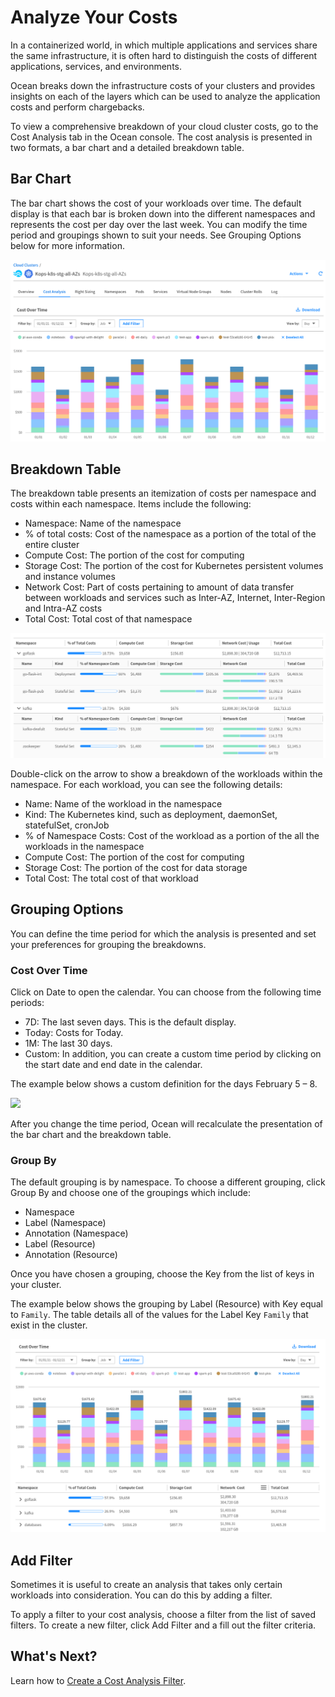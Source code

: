# Analyze Your Costs

In a containerized world, in which multiple applications and services share the same infrastructure, it is often hard to distinguish the costs of different applications, services, and environments.

Ocean breaks down the infrastructure costs of your clusters and provides insights on each of the layers which can be used to analyze the application costs and perform chargebacks.

To view a comprehensive breakdown of your cloud cluster costs, go to the Cost Analysis tab in the Ocean console. The cost analysis is presented in two formats, a bar chart and a detailed breakdown table.

## Bar Chart

The bar chart shows the cost of your workloads over time. The default display is that each bar is broken down into the different namespaces and represents the cost per day over the last week. You can modify the time period and groupings shown to suit your needs. See Grouping Options below for more information.

<img src="/ocean/_media/cost-analysis-5.png" />

## Breakdown Table

The breakdown table presents an itemization of costs per namespace and costs within each namespace. Items include the following:

- Namespace: Name of the namespace
- % of total costs: Cost of the namespace as a portion of the total of the entire cluster
- Compute Cost: The portion of the cost for computing
- Storage Cost: The portion of the cost for Kubernetes persistent volumes and instance volumes
- Network Cost: Part of costs pertaining to amount of data transfer between workloads and services such as Inter-AZ, Internet, Inter-Region and Intra-AZ costs
- Total Cost: Total cost of that namespace

<img src="/ocean/_media/cost-analysis-4.png" />

Double-click on the arrow to show a breakdown of the workloads within the namespace. For each workload, you can see the following details:

- Name: Name of the workload in the namespace
- Kind: The Kubernetes kind, such as deployment, daemonSet, statefulSet, cronJob
- % of Namespace Costs: Cost of the workload as a portion of the all the workloads in the namespace
- Compute Cost: The portion of the cost for computing
- Storage Cost: The portion of the cost for data storage
- Total Cost: The total cost of that workload

## Grouping Options

You can define the time period for which the analysis is presented and set your preferences for grouping the breakdowns.

### Cost Over Time

Click on Date to open the calendar. You can choose from the following time periods:

- 7D: The last seven days. This is the default display.
- Today: Costs for Today.
- 1M: The last 30 days.
- Custom: In addition, you can create a custom time period by clicking on the start date and end date in the calendar.

The example below shows a custom definition for the days February 5 – 8.

<img src="/ocean/_media/tutorials-analyze-your-costs-03.png" />

After you change the time period, Ocean will recalculate the presentation of the bar chart and the breakdown table.

### Group By

The default grouping is by namespace. To choose a different grouping, click Group By and choose one of the groupings which include:

- Namespace
- Label (Namespace)
- Annotation (Namespace)
- Label (Resource)
- Annotation (Resource)

Once you have chosen a grouping, choose the Key from the list of keys in your cluster.

The example below shows the grouping by Label (Resource) with Key equal to `Family`. The table details all of the values for the Label Key `Family` that exist in the cluster.

<img src="/ocean/_media/cost-analysis-2.png" />

## Add Filter

Sometimes it is useful to create an analysis that takes only certain workloads into consideration. You can do this by adding a filter.

To apply a filter to your cost analysis, choose a filter from the list of saved filters.
To create a new filter, click Add Filter and a fill out the filter criteria.

## What's Next?

Learn how to [Create a Cost Analysis Filter](ocean/tutorials/create-a-cost-filter).
